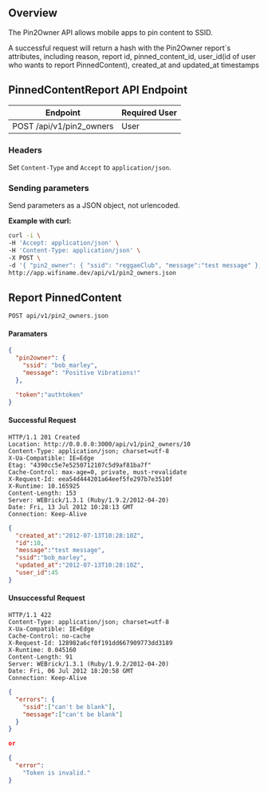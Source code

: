 ## Overview

The Pin2Owner API allows mobile apps to pin content to SSID.

A successful request will return a hash with the Pin2Owner report`s attributes, including
reason, report id, pinned_content_id, user_id(id of user who wants to report PinnedContent),
 created_at and updated_at timestamps

## PinnedContentReport API Endpoint

<table>
  <thead>
    <tr>
      <th>Endpoint</th>
      <th>Required User</th>
    </tr>
  </thead>
  <tbody>
    <tr>
      <td>POST /api/v1/pin2_owners</td>
      <td>User</td>
    </tr>
  </tbody>
</table>

### Headers

Set ``Content-Type`` and ``Accept`` to ``application/json``.

### Sending parameters

Send parameters as a JSON object, not urlencoded.

**Example with curl:**

```bash
curl -i \
-H 'Accept: application/json' \
-H 'Content-Type: application/json' \
-X POST \
-d '{ "pin2_owner": { "ssid": "reggaeClub", "message":"test message" }, "token":"auth_token" }' \
http://app.wifiname.dev/api/v1/pin2_owners.json
```
## Report PinnedContent

``POST api/v1/pin2_owners.json``

#### Paramaters

```json
{
  "pin2owner": {
    "ssid": "bob_marley",
    "message": "Positive Vibrations!"
  },

  "token":"authtoken"
}
```

#### Successful Request
```
HTTP/1.1 201 Created 
Location: http://0.0.0.0:3000/api/v1/pin2_owners/10
Content-Type: application/json; charset=utf-8
X-Ua-Compatible: IE=Edge
Etag: "4390cc5e7e5250712107c5d9af81ba7f"
Cache-Control: max-age=0, private, must-revalidate
X-Request-Id: eea54d444201a64eef5fe297b7e3510f
X-Runtime: 10.165925
Content-Length: 153
Server: WEBrick/1.3.1 (Ruby/1.9.2/2012-04-20)
Date: Fri, 13 Jul 2012 10:28:13 GMT
Connection: Keep-Alive
```

```json
{
  "created_at":"2012-07-13T10:28:10Z",
  "id":10,
  "message":"test message",
  "ssid":"bob_marley",
  "updated_at":"2012-07-13T10:28:10Z",
  "user_id":45
} 
```

#### Unsuccessful Request
```
HTTP/1.1 422  
Content-Type: application/json; charset=utf-8
X-Ua-Compatible: IE=Edge
Cache-Control: no-cache
X-Request-Id: 128982a6cf0f191dd667909773dd3189
X-Runtime: 0.045160
Content-Length: 91
Server: WEBrick/1.3.1 (Ruby/1.9.2/2012-04-20)
Date: Fri, 06 Jul 2012 18:20:58 GMT
Connection: Keep-Alive
```

```json
{
  "errors": {
    "ssid":["can't be blank"],
    "message":["can't be blank"]
  }
}

or

{
  "error": 
    "Token is invalid."
} 
```
